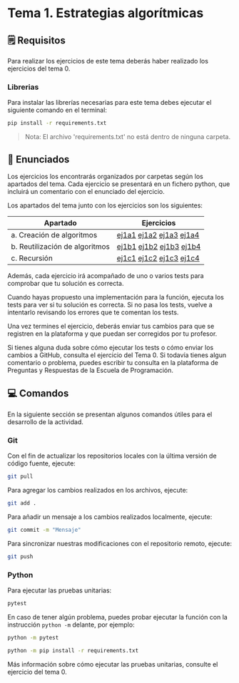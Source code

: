 # Tema 1. Estrategias algorítmicas
## 🗒️ Requisitos

Para realizar los ejercicios de este tema deberás haber realizado los ejercicios del tema 0.

### Librerias

Para instalar las librerías necesarias para este tema debes ejecutar el siguiente comando en el terminal:

```bash
pip install -r requirements.txt
```
> Nota: El archivo 'requirements.txt' no está dentro de ninguna carpeta.

## 📝 Enunciados

Los ejercicios los encontrarás organizados por carpetas según los apartados del tema. Cada ejercicio se presentará en un fichero python, que incluirá un comentario con el enunciado del ejercicio. 

Los apartados del tema junto con los ejercicios son los siguientes:

| Apartado | Ejercicios                                                                          |
| -------- |-------------------------------------------------------------------------------------|
| a. Creación de algoritmos      | [ej1a1](1a/ej1a1.py) [ej1a2](1a/ej1a2.py) [ej1a3](1a/ej1a3.py) [ej1a4](1a/ej1a4.py) |
| b. Reutilización de algoritmos | [ej1b1](1b/ej1b1.py) [ej1b2](1b/ej1b2.py) [ej1b3](1b/ej1b3.py) [ej1b4](1b/ej1b4.py) |
| c. Recursión                   | [ej1c1](1c/ej1c1.py) [ej1c2](1c/ej1c2.py) [ej1c3](1c/ej1c3.py) [ej1c4](1c/ej1c4.py) |

Además, cada ejercicio irá acompañado de uno o varios tests para comprobar que tu solución es correcta. 

Cuando hayas propuesto una implementación para la función, ejecuta los tests para ver si tu solución es correcta. Si no pasa los tests, vuelve a intentarlo revisando los errores que te comentan los tests.

Una vez termines el ejercicio, deberás enviar tus cambios para que se registren en la plataforma y que puedan ser corregidos por tu profesor. 

Si tienes alguna duda sobre cómo ejecutar los tests o cómo enviar los cambios a GitHub, consulta el ejercicio del Tema 0. Si todavía tienes algun comentario o problema, puedes escribir tu consulta en la plataforma de Preguntas y Respuestas de la Escuela de Programación.

## 💻 Comandos
En la siguiente sección se presentan algunos comandos útiles para el desarrollo de la actividad. 

### Git

Con el fin de actualizar los repositorios locales con la última versión de código fuente, ejecute:

```bash
git pull
```

Para agregar los cambios realizados en los archivos, ejecute:

```bash
git add .
```

Para añadir un mensaje a los cambios realizados localmente, ejecute:

```bash
git commit -m "Mensaje"
```

Para sincronizar nuestras modificaciones con el repositorio remoto, ejecute:
```bash
git push
```

### Python

Para ejecutar las pruebas unitarias:
```bash
pytest 
```
En caso de tener algún problema, puedes probar ejecutar la función con la instrucción `python -m` delante, por ejemplo:

```bash
python -m pytest 
```
```bash
python -m pip install -r requirements.txt
```
Más información sobre cómo ejecutar las pruebas unitarias, consulte el ejercicio del tema 0.
